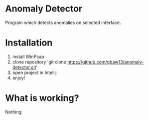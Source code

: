 # Anomaly Detector

Program which detects anomalies on selected interface.


# Installation

1. install WinPcap
2. clone repository 'git clone https://github.com/qbaw13/anomaly-detector.git'
3. open project in Intellij
4. enjoy!


# What is working?

Nothing
